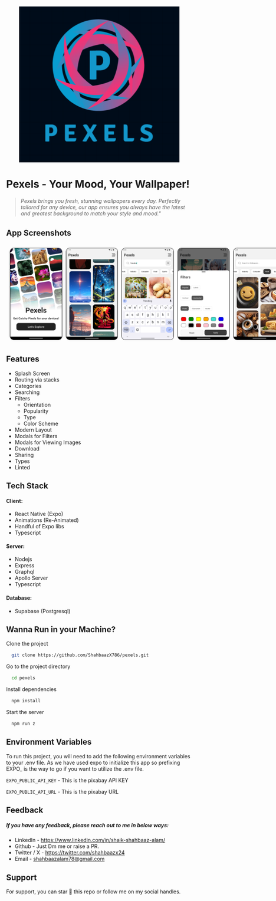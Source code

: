 <center>

![Pexels Logo](assets/images/Pexels.png)

</center>

# Pexels - Your Mood, Your Wallpaper!

> ###### Pexels brings you fresh, stunning wallpapers every day. Perfectly tailored for any device, our app ensures you always have the latest and greatest background to match your style and mood."

## App Screenshots

<div style="display: flex; flex-direction: row; justify-content: flex-start; width:200px; height:250px; padding: 10px; gap:10px;">
  <img style="border:1px solid black; border-radius:10px;" src="assets/Documentation/Splash-Screen.png" alt="Splash Screen"/>
  <img style="border:1px solid black; border-radius:10px;" src="assets/Documentation/Home-Screen.png" alt="Home Screen"/>
  <img style="border:1px solid black; border-radius:10px;" src="assets/Documentation/Search.png" alt="Search"/>
  <img style="border:1px solid black; border-radius:10px;" src="assets/Documentation/Filters.png" alt="Filters"/>
  <img style="border:1px solid black; border-radius:10px;" src="assets/Documentation/Categories.png" alt="Categories"/>
</div>

## Features

- Splash Screen
- Routing via stacks
- Categories
- Searching
- Filters
  - Orientation
  - Popularity
  - Type
  - Color Scheme
- Modern Layout
- Modals for Filters
- Modals for Viewing Images
- Download
- Sharing
- Types
- Linted

## Tech Stack

#### Client:

- React Native (Expo)
- Animations (Re-Animated)
- Handful of Expo libs
- Typescript

#### Server:

- Nodejs
- Express
- Graphql
- Apollo Server
- Typescript

#### Database:

- Supabase (Postgresql)

## Wanna Run in your Machine?

Clone the project

```bash
  git clone https://github.com/ShahbaazX786/pexels.git
```

Go to the project directory

```bash
  cd pexels
```

Install dependencies

```bash
  npm install
```

Start the server

```bash
  npm run z
```

## Environment Variables

To run this project, you will need to add the following environment variables to your .env file. As we have used expo to initialize this app so prefixing EXPO\_ is the way to go if you want to utilize the .env file.

`EXPO_PUBLIC_API_KEY` - This is the pixabay API KEY

`EXPO_PUBLIC_API_URL` - This is the pixabay URL

## Feedback

##### If you have any feedback, please reach out to me in below ways:

- LinkedIn - https://www.linkedin.com/in/shaik-shahbaaz-alam/
- Github - Just Dm me or raise a PR.
- Twitter / X - https://twitter.com/shahbaazx24
- Email - shahbaazalam78@gmail.com

## Support

For support, you can star 🌟 this repo or follow me on my social handles.

